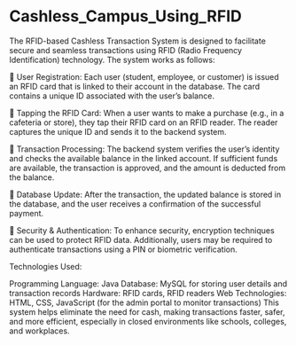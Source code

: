 # Cashless_Campus_Using_RFID
The RFID-based Cashless Transaction System is designed to facilitate secure and seamless transactions using RFID (Radio Frequency Identification) technology. The system works as follows:

⿡ User Registration: Each user (student, employee, or customer) is issued an RFID card that is linked to their account in the database. The card contains a unique ID associated with the user’s balance.

⿢ Tapping the RFID Card: When a user wants to make a purchase (e.g., in a cafeteria or store), they tap their RFID card on an RFID reader. The reader captures the unique ID and sends it to the backend system.

⿣ Transaction Processing: The backend system verifies the user’s identity and checks the available balance in the linked account. If sufficient funds are available, the transaction is approved, and the amount is deducted from the balance.

⿤ Database Update: After the transaction, the updated balance is stored in the database, and the user receives a confirmation of the successful payment.

⿥ Security & Authentication: To enhance security, encryption techniques can be used to protect RFID data. Additionally, users may be required to authenticate transactions using a PIN or biometric verification.

Technologies Used:

Programming Language: Java
Database: MySQL for storing user details and transaction records
Hardware: RFID cards, RFID readers
Web Technologies: HTML, CSS, JavaScript (for the admin portal to monitor transactions)
This system helps eliminate the need for cash, making transactions faster, safer, and more efficient, especially in closed environments like schools, colleges, and workplaces.
